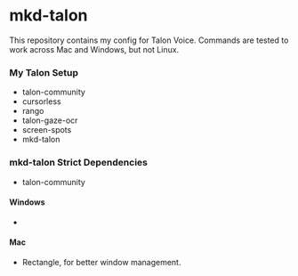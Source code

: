 # mkd-talon

This repository contains my config for Talon Voice. Commands are tested to work across Mac and Windows, but not Linux.

### My Talon Setup

- talon-community
- cursorless
- rango
- talon-gaze-ocr
- screen-spots
- mkd-talon

### mkd-talon Strict Dependencies

- talon-community

#### Windows

- 

#### Mac

- Rectangle, for better window management.